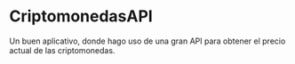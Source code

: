 # CriptomonedasAPI

Un buen aplicativo, donde hago uso de una gran API para obtener el precio actual de las criptomonedas.
